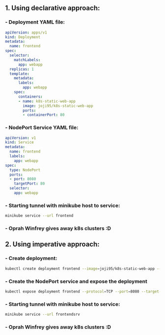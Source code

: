 ## 1. Using declarative approach:
### - Deployment YAML file:
```YAML
apiVersion: apps/v1
kind: Deployment
metadata:
  name: frontend
spec:
  selector:
    matchLabels:
      app: webapp
  replicas: 1
  template:
    metadata:
      labels:
        app: webapp
    spec:
      containers:
      - name: k8s-static-web-app
        image: joji95/k8s-static-web-app
        ports:
        - containerPort: 80
```
### - NodePort Service YAML file:
```YAML
apiVersion: v1
kind: Service
metadata:
  name: frontend
  labels:
    app: webapp
spec:
  type: NodePort 
  ports:
  - port: 8080
    targetPort: 80
  selector:
    app: webapp
```
### - Starting tunnel with minikube host to service:
```bash
minikube service --url frontend
```
### - Oprah Winfrey gives away k8s clusters :D

## 2. Using imperative approach:
### - Create deployment:
```bash
kubectl create deployment frontend --image=joji95/k8s-static-web-app --port=80
```
### - Create the NodePort service and expose the deployment
```bash
kubectl expose deployment frontend --protocol=TCP --port=8080 --target-port=80 --name=frontendsrv --type=NodePort
```
### - Starting tunnel with minikube host to service:
```bash
minikube service --url frontendsrv
```
### - Oprah Winfrey gives away k8s clusters :D
